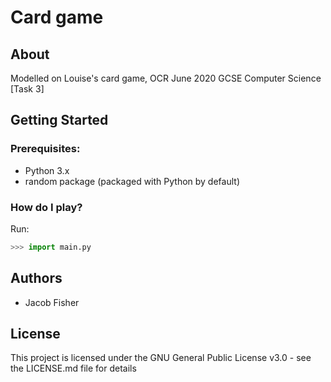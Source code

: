 # Card game
## About
Modelled on Louise's card game, OCR June 2020 GCSE Computer Science [Task 3]

## Getting Started

### Prerequisites:
- Python 3.x
- random package (packaged with Python by default)

### How do I play?
Run:
```python
>>> import main.py
```

## Authors
- Jacob Fisher

## License
This project is licensed under the GNU General Public License v3.0 - see the LICENSE.md file for details
